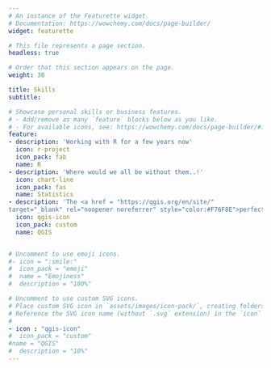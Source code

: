 ```yaml
---
# An instance of the Featurette widget.
# Documentation: https://wowchemy.com/docs/page-builder/
widget: featurette

# This file represents a page section.
headless: true

# Order that this section appears on the page.
weight: 30

title: Skills
subtitle:

# Showcase personal skills or business features.
# - Add/remove as many `feature` blocks below as you like.
# - For available icons, see: https://wowchemy.com/docs/page-builder/#icons
feature:
- description: 'Working with R for a few years now'
  icon: r-project
  icon_pack: fab
  name: R
- description: 'Where would we all be without them..!'
  icon: chart-line
  icon_pack: fas
  name: Statistics
- description: 'The <a href = "https://qgis.org/en/site/"
target="_blank" rel="noopener noreferrer" style="color:#F76F8E">perfect tool</a> for a cartographer'
  icon: qgis-icon
  icon_pack: custom
  name: QGIS


# Uncomment to use emoji icons.
#- icon = ":smile:"
#  icon_pack = "emoji"
#  name = "Emojiness"
#  description = "100%"  

# Uncomment to use custom SVG icons.
# Place custom SVG icon in `assets/images/icon-pack/`, creating folders if #necessary.
# Reference the SVG icon name (without `.svg` extension) in the `icon` field.
#
- icon : "qgis-icon"
#  icon_pack = "custom"
#name = "QGIS"
#  description = "10%"
---
```

